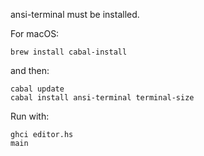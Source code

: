 ansi-terminal must be installed.

For macOS:
```
brew install cabal-install
```

and then:
```
cabal update
cabal install ansi-terminal terminal-size
```

Run with:
```
ghci editor.hs
main
```